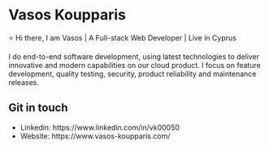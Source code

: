 # Vasos Koupparis
⭐ Hi there, I am Vasos | A Full-stack Web Developer | Live in Cyprus 

I do end-to-end software development, using latest technologies to deliver innovative and modern capabilities on our cloud product. I focus on feature development, quality testing, security, product reliability and maintenance releases.


## Git in touch
<ul>
  <li>Linkedin: https://www.linkedin.com/in/vk00050</li>
  <li>Website: https://www.vasos-koupparis.com/</li>
 </ul>

<!--
**vas1468/vas1468** is a ✨ _special_ ✨ repository because its `README.md` (this file) appears on your GitHub profile.

Here are some ideas to get you started:

- 🔭 I’m currently working on ...
- 🌱 I’m currently learning ...
- 👯 I’m looking to collaborate on ...
- 🤔 I’m looking for help with ...
- 💬 Ask me about ...
- 📫 How to reach me: ...
- 😄 Pronouns: ...
- ⚡ Fun fact: ...
-->
